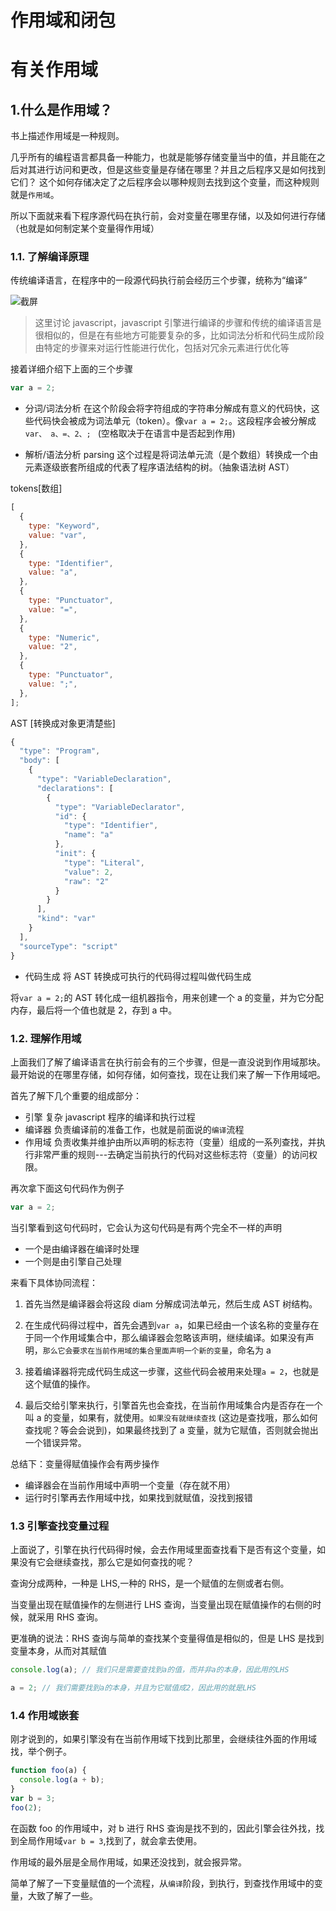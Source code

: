 # 作用域和闭包

# 有关作用域

## 1.什么是作用域？

书上描述作用域是一种规则。

几乎所有的编程语言都具备一种能力，也就是能够存储变量当中的值，并且能在之后对其进行访问和更改，但是这些变量是存储在哪里？并且之后程序又是如何找到它们？ 这个如何存储决定了之后程序会以哪种规则去找到这个变量，而这种规则就是`作用域`。

所以下面就来看下程序源代码在执行前，会对变量在哪里存储，以及如何进行存储（也就是如何制定某个变量得作用域）

### 1.1. 了解编译原理

传统编译语言，在程序中的一段源代码执行前会经历三个步骤，统称为“编译”

![截屏](https://p1-juejin.byteimg.com/tos-cn-i-k3u1fbpfcp/271f4448ee93474da9a69de73ff80873~tplv-k3u1fbpfcp-watermark.image?)

> 这里讨论 javascript，javascript 引擎进行编译的步骤和传统的编译语言是很相似的，但是在有些地方可能要复杂的多，比如词法分析和代码生成阶段由特定的步骤来对运行性能进行优化，包括对冗余元素进行优化等

接着详细介绍下上面的三个步骤

```js
var a = 2;
```

- 分词/词法分析
  在这个阶段会将字符组成的字符串分解成有意义的代码快，这些代码快会被成为词法单元（token）。像`var a = 2;`。这段程序会被分解成
  `var、 a、=、2、; ` (空格取决于在语言中是否起到作用)

- 解析/语法分析 parsing
  这个过程是将词法单元流（是个数组）转换成一个由元素逐级嵌套所组成的代表了程序语法结构的树。（抽象语法树 AST）

tokens[数组]

```js
[
  {
    type: "Keyword",
    value: "var",
  },
  {
    type: "Identifier",
    value: "a",
  },
  {
    type: "Punctuator",
    value: "=",
  },
  {
    type: "Numeric",
    value: "2",
  },
  {
    type: "Punctuator",
    value: ";",
  },
];
```

AST [转换成对象更清楚些]

```js
{
  "type": "Program",
  "body": [
    {
      "type": "VariableDeclaration",
      "declarations": [
        {
          "type": "VariableDeclarator",
          "id": {
            "type": "Identifier",
            "name": "a"
          },
          "init": {
            "type": "Literal",
            "value": 2,
            "raw": "2"
          }
        }
      ],
      "kind": "var"
    }
  ],
  "sourceType": "script"
}
```

- 代码生成
  将 AST 转换成可执行的代码得过程叫做代码生成

将`var a = 2;`的 AST 转化成一组机器指令，用来创建一个 a 的变量，并为它分配内存，最后将一个值也就是 2，存到 a 中。

### 1.2. 理解作用域

上面我们了解了编译语言在执行前会有的三个步骤，但是一直没说到作用域那块。最开始说的在哪里存储，如何存储，如何查找，现在让我们来了解一下作用域吧。

首先了解下几个重要的组成部分：

- 引擎
  复杂 javascript 程序的编译和执行过程
- 编译器
  负责编译前的准备工作，也就是前面说的`编译`流程
- 作用域
  负责收集并维护由所以声明的标志符（变量）组成的一系列查找，并执行非常严重的规则---去确定当前执行的代码对这些标志符（变量）的访问权限。

再次拿下面这句代码作为例子

```js
var a = 2;
```

当引擎看到这句代码时，它会认为这句代码是有两个完全不一样的声明

- 一个是由编译器在编译时处理
- 一个则是由引擎自己处理

来看下具体协同流程：

1. 首先当然是编译器会将这段 diam 分解成词法单元，然后生成 AST 树结构。
2. 在生成代码得过程中，首先会遇到`var a`，如果已经由一个该名称的变量存在于同一个作用域集合中，那么编译器会忽略该声明，继续编译。如果没有声明，`那么它会要求在当前作用域的集合里面声明一个新的变量`，命名为 a

3. 接着编译器将完成代码生成这一步骤，这些代码会被用来处理`a = 2`，也就是这个赋值的操作。
4. 最后交给引擎来执行，引擎首先也会查找，在当前作用域集合内是否存在一个叫 a 的变量，如果有，就使用。`如果没有就继续查找` (这边是查找哦，那么如何查找呢？等会会说到)，如果最终找到了 a 变量，就为它赋值，否则就会抛出一个错误异常。

总结下：变量得赋值操作会有两步操作

- 编译器会在当前作用域中声明一个变量（存在就不用）
- 运行时引擎再去作用域中找，如果找到就赋值，没找到报错

### 1.3 引擎查找变量过程

上面说了，引擎在执行代码得时候，会去作用域里面查找看下是否有这个变量，如果没有它会继续查找，那么它是如何查找的呢？

查询分成两种，一种是 LHS,一种的 RHS，是一个赋值的左侧或者右侧。

当变量出现在赋值操作的左侧进行 LHS 查询，当变量出现在赋值操作的右侧的时候，就采用 RHS 查询。

更准确的说法：RHS 查询与简单的查找某个变量得值是相似的，但是 LHS 是找到变量本身，从而对其赋值

```js
console.log(a); // 我们只是需要查找到a的值，而并非a的本身，因此用的LHS
```

```js
a = 2; // 我们需要找到a的本身，并且为它赋值成2，因此用的就是LHS
```

### 1.4 作用域嵌套

刚才说到的，如果引擎没有在当前作用域下找到比那里，会继续往外面的作用域找，举个例子。

```js
function foo(a) {
  console.log(a + b);
}
var b = 3;
foo(2);
```

在函数 foo 的作用域中，对 b 进行 RHS 查询是找不到的，因此引擎会往外找，找到全局作用域`var b = 3`,找到了，就会拿去使用。

作用域的最外层是全局作用域，如果还没找到，就会报异常。

简单了解了一下变量赋值的一个流程，从`编译`阶段，到执行，到查找作用域中的变量，大致了解了一些。
